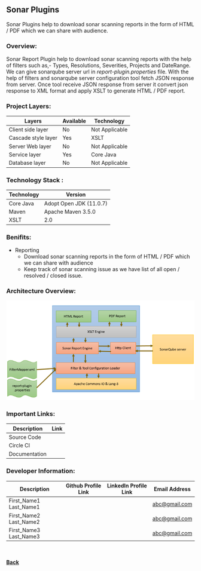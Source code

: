 ## Sonar Plugins
Sonar Plugins help to download sonar scanning reports in the form of HTML / PDF which we can share with audience.

### Overview:
Sonar Report Plugin help to download sonar scanning reports with the help of filters such as,- Types, Resolutions, 
Severities, Projects and DateRange. We can give sonarqube server url in *report-plugin.properties* file. With the 
help of filters and sonarqube server configuration tool fetch JSON response from server. Once tool receive JSON 
response from server it convert json response to XML format and apply XSLT to generate HTML / PDF report.

### Project Layers:

| Layers | Available | Technology |
| ------ | ------ | ------ |
| Client side layer | No | Not Applicable |
| Cascade style layer | Yes | XSLT |
| Server Web layer | No | Not Applicable |
| Service layer | Yes | Core Java |
| Database layer | No | Not Applicable |

### Technology Stack :

| Technology | Version |
| ------- | ------- |
| Core Java | Adopt Open JDK (11.0.7) |
| Maven | Apache Maven 3.5.0 |
| XSLT | 2.0 |

### Benifits:

- Reporting
  - Download sonar scanning reports in the form of HTML / PDF which we can share with audience
  - Keep track of sonar scanning issue as we have list of all open / resolved / closed issue.

### Architecture Overview:

  ![Overview](images/sonar-report-blockdiagram.png)

### Important Links:

| Description | Link |
| -------- | -------- |
| Source Code | <span style="color: green;font-weight: bold;"><i class="fa fa-download"></i></span> |
| Circle CI <If Available> | <span style="color: green;font-weight: bold;"><i class="fa fa-external-link"></i></span> |
| Documentation | <span style="color: green;font-weight: bold;"><i class="fa fa-folder-open"></i></span> |
  
### Developer Information:

| Description | Github Profile Link  | LinkedIn Profile Link | Email Address
| -------- | -------- | -------- | -------- |
| First_Name1 Last_Name1 | [<i class="fa fa-external-link"></i>](#) | [<i class="fa fa-external-link"></i>](#) | [abc@gmail.com](mailto:abc@gmail.com) |
| First_Name2 Last_Name2 | [<i class="fa fa-external-link"></i>](#) | [<i class="fa fa-external-link"></i>](#) | [abc@gmail.com](mailto:abc@gmail.com) |
| First_Name3 Last_Name3 | [<i class="fa fa-external-link"></i>](#) | [<i class="fa fa-external-link"></i>](#) | [abc@gmail.com](mailto:abc@gmail.com) |

<br/><br/>
[<i class="fa fa-arrow-left"></i> **Back**](/documentation/)
